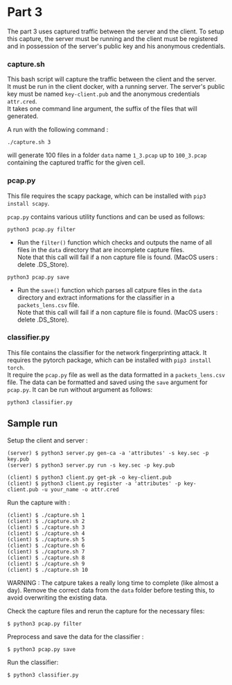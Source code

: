 # Part 3
The part 3 uses captured traffic between the server and the client. To setup this capture, the server must be running and the client must be registered and in possession of the server's public key and his anonymous credentials.

### capture.sh
This bash script will capture the traffic between the client and the server.  
It must be run in the client docker, with a running server. The server's public key must be named `key-client.pub` and the anonymous credentials `attr.cred`.  
It takes one command line argument, the suffix of the files that will generated.

A run with the following command :
```
./capture.sh 3
```
will generate 100 files in a folder `data` name `1_3.pcap` up to `100_3.pcap` containing the captured traffic for the given cell.

### pcap.py
This file requires the scapy package, which can be installed with `pip3 install scapy`.  

`pcap.py` contains various utility functions and can be used as follows:

```
python3 pcap.py filter
```
* Run the `filter()` function which checks and outputs the name of all files in the `data` directory that are incomplete capture files.  
Note that this call will fail if a non capture file is found. (MacOS users : delete .DS_Store).  


```
python3 pcap.py save
```
* Run the `save()` function which parses all catpure files in the `data` directory and extract informations for the classifier in a `packets_lens.csv` file.  
Note that this call will fail if a non capture file is found. (MacOS users : delete .DS_Store). 


### classifier.py

This file contains the classifier for the network fingerprinting attack. It requires the pytorch package, which can be installed with `pip3 install torch`.  
It require the `pcap.py` file as well as the data formatted in a `packets_lens.csv` file. The data can be formatted and saved using the `save` argument for `pcap.py`.
It can be run without argument as follows:
```
python3 classifier.py
```


## Sample run
Setup the client and server : 
```
(server) $ python3 server.py gen-ca -a 'attributes' -s key.sec -p key.pub
(server) $ python3 server.py run -s key.sec -p key.pub
```
```
(client) $ python3 client.py get-pk -o key-client.pub
(client) $ python3 client.py register -a 'attributes' -p key-client.pub -u your_name -o attr.cred
```

Run the capture with : 
```
(client) $ ./capture.sh 1
(client) $ ./capture.sh 2
(client) $ ./capture.sh 3
(client) $ ./capture.sh 4
(client) $ ./capture.sh 5
(client) $ ./capture.sh 6
(client) $ ./capture.sh 7
(client) $ ./capture.sh 8
(client) $ ./capture.sh 9
(client) $ ./capture.sh 10
```
WARNING : The catpure takes a really long time to complete (like almost a day). Remove the correct data from the `data` folder before testing this, to avoid overwriting the existing data.  
  
Check the capture files and rerun the capture for the necessary files: 
```
$ python3 pcap.py filter
```

Preprocess and save the data for the classifier :
```
$ python3 pcap.py save
```

Run the classifier:
```
$ python3 classifier.py
```